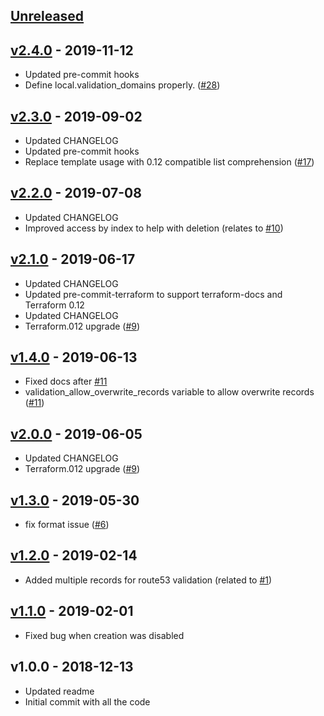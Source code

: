 <a name="unreleased"></a>
## [Unreleased]



<a name="v2.4.0"></a>
## [v2.4.0] - 2019-11-12

- Updated pre-commit hooks
- Define local.validation_domains properly. ([#28](https://github.com/terraform-aws-modules/terraform-aws-acm/issues/28))


<a name="v2.3.0"></a>
## [v2.3.0] - 2019-09-02

- Updated CHANGELOG
- Updated pre-commit hooks
- Replace template usage with 0.12 compatible list comprehension ([#17](https://github.com/terraform-aws-modules/terraform-aws-acm/issues/17))


<a name="v2.2.0"></a>
## [v2.2.0] - 2019-07-08

- Updated CHANGELOG
- Improved access by index to help with deletion (relates to [#10](https://github.com/terraform-aws-modules/terraform-aws-acm/issues/10))


<a name="v2.1.0"></a>
## [v2.1.0] - 2019-06-17

- Updated CHANGELOG
- Updated pre-commit-terraform to support terraform-docs and Terraform 0.12
- Updated CHANGELOG
- Terraform.012 upgrade ([#9](https://github.com/terraform-aws-modules/terraform-aws-acm/issues/9))


<a name="v1.4.0"></a>
## [v1.4.0] - 2019-06-13

- Fixed docs after [#11](https://github.com/terraform-aws-modules/terraform-aws-acm/issues/11)
- validation_allow_overwrite_records variable to allow overwrite records ([#11](https://github.com/terraform-aws-modules/terraform-aws-acm/issues/11))


<a name="v2.0.0"></a>
## [v2.0.0] - 2019-06-05

- Updated CHANGELOG
- Terraform.012 upgrade ([#9](https://github.com/terraform-aws-modules/terraform-aws-acm/issues/9))


<a name="v1.3.0"></a>
## [v1.3.0] - 2019-05-30

- fix format issue ([#6](https://github.com/terraform-aws-modules/terraform-aws-acm/issues/6))


<a name="v1.2.0"></a>
## [v1.2.0] - 2019-02-14

- Added multiple records for route53 validation (related to [#1](https://github.com/terraform-aws-modules/terraform-aws-acm/issues/1))


<a name="v1.1.0"></a>
## [v1.1.0] - 2019-02-01

- Fixed bug when creation was disabled


<a name="v1.0.0"></a>
## v1.0.0 - 2018-12-13

- Updated readme
- Initial commit with all the code


[Unreleased]: https://github.com/terraform-aws-modules/terraform-aws-acm/compare/v2.4.0...HEAD
[v2.4.0]: https://github.com/terraform-aws-modules/terraform-aws-acm/compare/v2.3.0...v2.4.0
[v2.3.0]: https://github.com/terraform-aws-modules/terraform-aws-acm/compare/v2.2.0...v2.3.0
[v2.2.0]: https://github.com/terraform-aws-modules/terraform-aws-acm/compare/v2.1.0...v2.2.0
[v2.1.0]: https://github.com/terraform-aws-modules/terraform-aws-acm/compare/v1.4.0...v2.1.0
[v1.4.0]: https://github.com/terraform-aws-modules/terraform-aws-acm/compare/v2.0.0...v1.4.0
[v2.0.0]: https://github.com/terraform-aws-modules/terraform-aws-acm/compare/v1.3.0...v2.0.0
[v1.3.0]: https://github.com/terraform-aws-modules/terraform-aws-acm/compare/v1.2.0...v1.3.0
[v1.2.0]: https://github.com/terraform-aws-modules/terraform-aws-acm/compare/v1.1.0...v1.2.0
[v1.1.0]: https://github.com/terraform-aws-modules/terraform-aws-acm/compare/v1.0.0...v1.1.0

